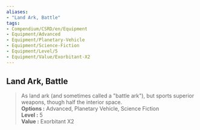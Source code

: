 ```yaml
---
aliases:
- "Land Ark, Battle"
tags:
- Compendium/CSRD/en/Equipment
- Equipment/Advanced
- Equipment/Planetary-Vehicle
- Equipment/Science-Fiction
- Equipment/Level/5
- Equipment/Value/Exorbitant-X2
---
```


  
## Land Ark, Battle  
  
>As land ark (and sometimes called a "battle ark"), but sports superior weapons, though half the interior space.  
> **Options :** Advanced, Planetary Vehicle, Science Fiction  
> **Level :** 5  
> **Value :** Exorbitant X2
